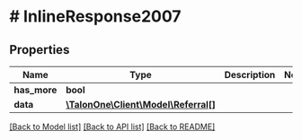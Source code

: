 # # InlineResponse2007

## Properties

Name | Type | Description | Notes
------------ | ------------- | ------------- | -------------
**has_more** | **bool** |  | 
**data** | [**\TalonOne\Client\Model\Referral[]**](Referral.md) |  | 

[[Back to Model list]](../../README.md#documentation-for-models) [[Back to API list]](../../README.md#documentation-for-api-endpoints) [[Back to README]](../../README.md)


